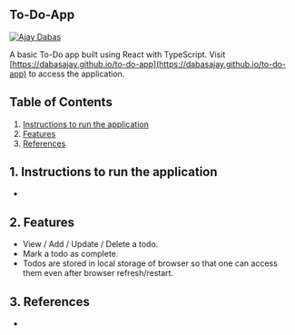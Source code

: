 ## To-Do-App

[![Ajay Dabas](https://img.shields.io/badge/Ajay-Dabas-825ee4.svg)](https://dabasajay.github.io/to-do-app)

A basic To-Do app built using React with TypeScript. Visit [https://dabasajay.github.io/to-do-app](https://dabasajay.github.io/to-do-app) to access the application.

## Table of Contents

1. [Instructions to run the application](#1-instructions-to-run-the-application)
2. [Features](#2-features)
3. [References](#3-references)

## 1. Instructions to run the application

- 

## 2. Features

- View / Add / Update / Delete a todo.
- Mark a todo as complete.
- Todos are stored in local storage of browser so that one can access them even after browser refresh/restart.

## 3. References

- 